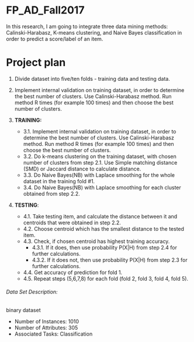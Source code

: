 # FP_AD_Fall2017

In this research, I am going to integrate three data mining methods: Calinski-Harabasz, K-means clustering, and Naive Bayes classification in order to predict a score/label of an item.

# Project plan
1. Divide dataset into five/ten folds - training data and testing data.
2. Implement internal validation on training dataset, in order to determine the best number of clusters. Use Calinski-Harabasz method. Run method R times (for example 100 times) and then choose the best number of clusters.

3. __TRAINING:__
   * 3.1. Implement internal validation on training dataset, in order to determine the best number of clusters. Use Calinski-Harabasz method. Run method R times (for example 100 times) and then choose the best number of clusters.
   - 3.2. Do k-means clustering on the training dataset, with chosen number of clusters from step 2.1. Use Simple matching distance (SMD) or Jaccard distance to calculate distance.
   - 3.3. Do Naive Bayes(NB) with Laplace smoothing for the whole dataset in the training fold #1.
   - 3.4. Do Naive Bayes(NB) with Laplace smoothing for each cluster obtained from step 2.2.

4. **TESTING**:
   - 4.1. Take testing item, and calculate the distance between it and centroids that were obtained in step 2.2.
   - 4.2. Choose centroid which has the smallest distance to the tested item.
   - 4.3. Check, if chosen centroid has highest training accuracy.
        - 4.3.1. If it does, then use probability P(X|H) from step 2.4 for further calculations.
        - 4.3.2. If it does not, then use probability P(X|H) from step 2.3 for further calculations.
   - 4.4. Get accuracy of prediction for fold 1.
   - 4.5. Repeat steps (5,6,7,8) for each fold (fold 2, fold 3, fold 4, fold 5).


###### Data Set Description:
  binary dataset
  - Number of Instances: 1010
  - Number of Attributes: 305
  - Associated Tasks: Classification
  

